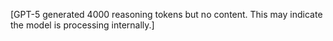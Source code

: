 [GPT-5 generated 4000 reasoning tokens but no content. This may indicate the model is processing internally.]